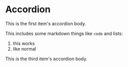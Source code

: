 # Accordion

<Accordion>
  <AccordionItem title="Basic item">
    This is the first item's accordion body.
  </AccordionItem>
  <AccordionItem title="Item with markdown">

This includes some markdown things like `code` and lists:

1. this works
1. like normal

</AccordionItem>
  <AccordionItem title="Item 3">
    This is the third item's accordion body.
  </AccordionItem>
</Accordion>
